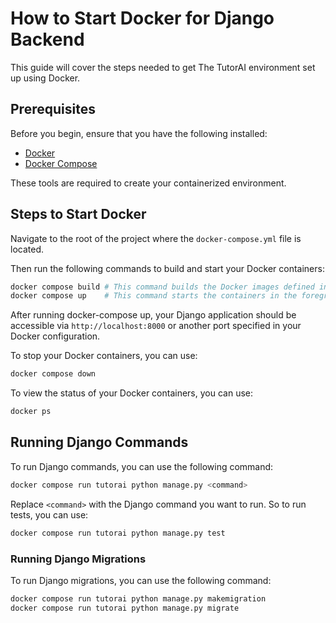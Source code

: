 # How to Start Docker for Django Backend
This guide will cover the steps needed to get The TutorAI environment set up using Docker.

## Prerequisites
Before you begin, ensure that you have the following installed:

- [Docker](https://docs.docker.com/get-docker/)
- [Docker Compose](https://docs.docker.com/compose/install/)

These tools are required to create your containerized environment.

## Steps to Start Docker
Navigate to the root of the project where the `docker-compose.yml` file is located.

Then run the following commands to build and start your Docker containers:

```bash
docker compose build # This command builds the Docker images defined in your docker-compose.yml file.
docker compose up    # This command starts the containers in the foreground. Add -d to run them in the background.
```

After running docker-compose up, your Django application should be accessible via `http://localhost:8000` or another port specified in your Docker configuration.

To stop your Docker containers, you can use:

```bash
docker compose down
```

To view the status of your Docker containers, you can use:
```bash
docker ps
```

## Running Django Commands
To run Django commands, you can use the following command:

```bash
docker compose run tutorai python manage.py <command>
```

Replace `<command>` with the Django command you want to run.
So to run tests, you can use:

```bash
docker compose run tutorai python manage.py test
```

### Running Django Migrations
To run Django migrations, you can use the following command:

```bash
docker compose run tutorai python manage.py makemigration
docker compose run tutorai python manage.py migrate
```
